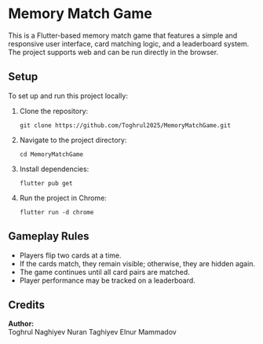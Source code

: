 # Memory Match Game

This is a Flutter-based memory match game that features a simple and responsive user interface, card matching logic, and a leaderboard system. The project supports web and can be run directly in the browser.

## Setup

To set up and run this project locally:

1. Clone the repository:
   ```
   git clone https://github.com/Toghrul2025/MemoryMatchGame.git
   ```

2. Navigate to the project directory:
   ```
   cd MemoryMatchGame

   ```

3. Install dependencies:
   ```
   flutter pub get
   ```

4. Run the project in Chrome:
   ```
   flutter run -d chrome
   ```

## Gameplay Rules

- Players flip two cards at a time.
- If the cards match, they remain visible; otherwise, they are hidden again.
- The game continues until all card pairs are matched.
- Player performance may be tracked on a leaderboard.


## Credits

**Author:**  
Toghrul Naghiyev
Nuran Taghiyev
Elnur Mammadov
 
 

